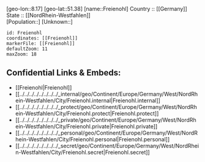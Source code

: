 ﻿---
location: [51.38,8.17] 
mapzoom: [7,12] 
mapmarker: city 
type: City
tags:
- geo/City


SpocWebEntityId: 30254
isDeleted: false
confidential: public

---
[geo-lon::8.17] 
[geo-lat::51.38] 
[name::Freienohl] 
Country :: [[Germany]]  
State :: [[NordRhein-Westfahlen]]  
[Population::] 
[Unknown::] 


```leaflet
id: Freienohl
coordinates: [[Freienohl]] 
markerFile: [[Freienohl]] 
defaultZoom: 11 
maxZoom: 18
```


## Confidential Links & Embeds: 
- [[Freienohl|Freienohl]]  
- [[../../../../../../../../_internal/geo/Continent/Europe/Germany/West/NordRhein-Westfahlen/City/Freienohl.internal|Freienohl.internal]] 
- [[../../../../../../../../_protect/geo/Continent/Europe/Germany/West/NordRhein-Westfahlen/City/Freienohl.protect|Freienohl.protect]] 
- [[../../../../../../../../_private/geo/Continent/Europe/Germany/West/NordRhein-Westfahlen/City/Freienohl.private|Freienohl.private]] 
- [[../../../../../../../../_personal/geo/Continent/Europe/Germany/West/NordRhein-Westfahlen/City/Freienohl.personal|Freienohl.personal]] 
- [[../../../../../../../../_secret/geo/Continent/Europe/Germany/West/NordRhein-Westfahlen/City/Freienohl.secret|Freienohl.secret]] 
